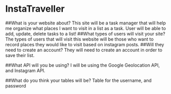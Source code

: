 # InstaTraveller

##What is your website about?
	This site will be a task manager that will help me organize what places I want to visit in a list as a task. User will be able to add, update, delete tasks to a list!
##What types of users will visit your site?
  The types of users that will visit this website will be those who want to record places they would like to visit based on instagram posts.
##Will they need to create an account?
  They will need to create an account in order to save their list.

##What API will you be using?
I will be using the Google Geolocation API, and Instagram API.

##What do you think your tables will be?
Table for the username, and password
